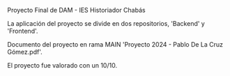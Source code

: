 Proyecto Final de DAM - IES Historiador Chabás

La aplicación del proyecto se divide en dos repositorios, 'Backend' y 'Frontend'.

Documento del proyecto en rama MAIN 'Proyecto 2024 - Pablo De La Cruz Gómez.pdf'.

El proyecto fue valorado con un 10/10.

